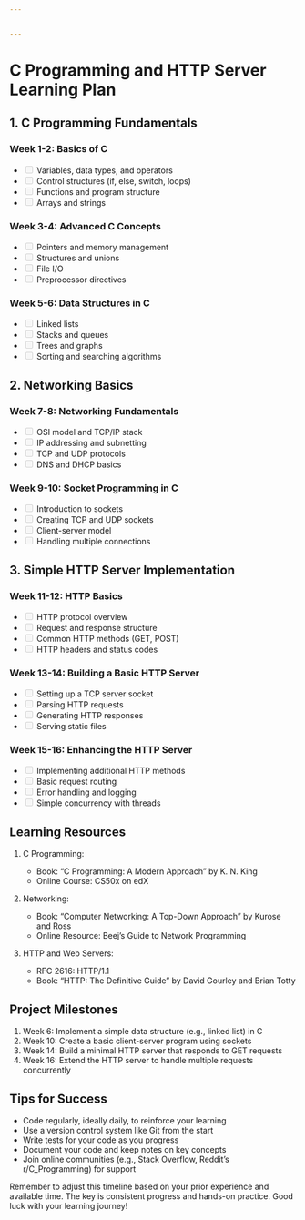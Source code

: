 ```yaml
---


---
```


<h1 id="c-programming-and-http-server-learning-plan">C Programming and HTTP Server Learning Plan</h1>
<h2 id="c-programming-fundamentals">1. C Programming Fundamentals</h2>
<h3 id="week-1-2-basics-of-c">Week 1-2: Basics of C</h3>
<ul>
<li class="task-list-item"><input type="checkbox" class="task-list-item-checkbox" disabled=""> Variables, data types, and operators</li>
<li class="task-list-item"><input type="checkbox" class="task-list-item-checkbox" disabled=""> Control structures (if, else, switch, loops)</li>
<li class="task-list-item"><input type="checkbox" class="task-list-item-checkbox" disabled=""> Functions and program structure</li>
<li class="task-list-item"><input type="checkbox" class="task-list-item-checkbox" disabled=""> Arrays and strings</li>
</ul>
<h3 id="week-3-4-advanced-c-concepts">Week 3-4: Advanced C Concepts</h3>
<ul>
<li class="task-list-item"><input type="checkbox" class="task-list-item-checkbox" disabled=""> Pointers and memory management</li>
<li class="task-list-item"><input type="checkbox" class="task-list-item-checkbox" disabled=""> Structures and unions</li>
<li class="task-list-item"><input type="checkbox" class="task-list-item-checkbox" disabled=""> File I/O</li>
<li class="task-list-item"><input type="checkbox" class="task-list-item-checkbox" disabled=""> Preprocessor directives</li>
</ul>
<h3 id="week-5-6-data-structures-in-c">Week 5-6: Data Structures in C</h3>
<ul>
<li class="task-list-item"><input type="checkbox" class="task-list-item-checkbox" disabled=""> Linked lists</li>
<li class="task-list-item"><input type="checkbox" class="task-list-item-checkbox" disabled=""> Stacks and queues</li>
<li class="task-list-item"><input type="checkbox" class="task-list-item-checkbox" disabled=""> Trees and graphs</li>
<li class="task-list-item"><input type="checkbox" class="task-list-item-checkbox" disabled=""> Sorting and searching algorithms</li>
</ul>
<h2 id="networking-basics">2. Networking Basics</h2>
<h3 id="week-7-8-networking-fundamentals">Week 7-8: Networking Fundamentals</h3>
<ul>
<li class="task-list-item"><input type="checkbox" class="task-list-item-checkbox" disabled=""> OSI model and TCP/IP stack</li>
<li class="task-list-item"><input type="checkbox" class="task-list-item-checkbox" disabled=""> IP addressing and subnetting</li>
<li class="task-list-item"><input type="checkbox" class="task-list-item-checkbox" disabled=""> TCP and UDP protocols</li>
<li class="task-list-item"><input type="checkbox" class="task-list-item-checkbox" disabled=""> DNS and DHCP basics</li>
</ul>
<h3 id="week-9-10-socket-programming-in-c">Week 9-10: Socket Programming in C</h3>
<ul>
<li class="task-list-item"><input type="checkbox" class="task-list-item-checkbox" disabled=""> Introduction to sockets</li>
<li class="task-list-item"><input type="checkbox" class="task-list-item-checkbox" disabled=""> Creating TCP and UDP sockets</li>
<li class="task-list-item"><input type="checkbox" class="task-list-item-checkbox" disabled=""> Client-server model</li>
<li class="task-list-item"><input type="checkbox" class="task-list-item-checkbox" disabled=""> Handling multiple connections</li>
</ul>
<h2 id="simple-http-server-implementation">3. Simple HTTP Server Implementation</h2>
<h3 id="week-11-12-http-basics">Week 11-12: HTTP Basics</h3>
<ul>
<li class="task-list-item"><input type="checkbox" class="task-list-item-checkbox" disabled=""> HTTP protocol overview</li>
<li class="task-list-item"><input type="checkbox" class="task-list-item-checkbox" disabled=""> Request and response structure</li>
<li class="task-list-item"><input type="checkbox" class="task-list-item-checkbox" disabled=""> Common HTTP methods (GET, POST)</li>
<li class="task-list-item"><input type="checkbox" class="task-list-item-checkbox" disabled=""> HTTP headers and status codes</li>
</ul>
<h3 id="week-13-14-building-a-basic-http-server">Week 13-14: Building a Basic HTTP Server</h3>
<ul>
<li class="task-list-item"><input type="checkbox" class="task-list-item-checkbox" disabled=""> Setting up a TCP server socket</li>
<li class="task-list-item"><input type="checkbox" class="task-list-item-checkbox" disabled=""> Parsing HTTP requests</li>
<li class="task-list-item"><input type="checkbox" class="task-list-item-checkbox" disabled=""> Generating HTTP responses</li>
<li class="task-list-item"><input type="checkbox" class="task-list-item-checkbox" disabled=""> Serving static files</li>
</ul>
<h3 id="week-15-16-enhancing-the-http-server">Week 15-16: Enhancing the HTTP Server</h3>
<ul>
<li class="task-list-item"><input type="checkbox" class="task-list-item-checkbox" disabled=""> Implementing additional HTTP methods</li>
<li class="task-list-item"><input type="checkbox" class="task-list-item-checkbox" disabled=""> Basic request routing</li>
<li class="task-list-item"><input type="checkbox" class="task-list-item-checkbox" disabled=""> Error handling and logging</li>
<li class="task-list-item"><input type="checkbox" class="task-list-item-checkbox" disabled=""> Simple concurrency with threads</li>
</ul>
<h2 id="learning-resources">Learning Resources</h2>
<ol>
<li>
<p>C Programming:</p>
<ul>
<li>Book: “C Programming: A Modern Approach” by K. N. King</li>
<li>Online Course: CS50x on edX</li>
</ul>
</li>
<li>
<p>Networking:</p>
<ul>
<li>Book: “Computer Networking: A Top-Down Approach” by Kurose and Ross</li>
<li>Online Resource: Beej’s Guide to Network Programming</li>
</ul>
</li>
<li>
<p>HTTP and Web Servers:</p>
<ul>
<li>RFC 2616: HTTP/1.1</li>
<li>Book: “HTTP: The Definitive Guide” by David Gourley and Brian Totty</li>
</ul>
</li>
</ol>
<h2 id="project-milestones">Project Milestones</h2>
<ol>
<li>Week 6: Implement a simple data structure (e.g., linked list) in C</li>
<li>Week 10: Create a basic client-server program using sockets</li>
<li>Week 14: Build a minimal HTTP server that responds to GET requests</li>
<li>Week 16: Extend the HTTP server to handle multiple requests concurrently</li>
</ol>
<h2 id="tips-for-success">Tips for Success</h2>
<ul>
<li>Code regularly, ideally daily, to reinforce your learning</li>
<li>Use a version control system like Git from the start</li>
<li>Write tests for your code as you progress</li>
<li>Document your code and keep notes on key concepts</li>
<li>Join online communities (e.g., Stack Overflow, Reddit’s r/C_Programming) for support</li>
</ul>
<p>Remember to adjust this timeline based on your prior experience and available time. The key is consistent progress and hands-on practice. Good luck with your learning journey!</p>

